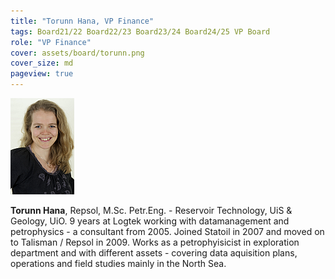 ```yaml
---
title: "Torunn Hana, VP Finance"
tags: Board21/22 Board22/23 Board23/24 Board24/25 VP Board
role: "VP Finance"
cover: assets/board/torunn.png
cover_size: md
pageview: true
---
```

<img class="image image--md shadow center" src="/assets/board/torunn.png"/>


**Torunn Hana**, Repsol, M.Sc. Petr.Eng. - Reservoir Technology,
                UiS & Geology, UiO. 
                <!--more-->
                9 years at Logtek working with datamanagement and petrophysics
                - a consultant from 2005. Joined Statoil in 2007 and moved on to Talisman / Repsol in 2009.
                Works as a petrophyisicist in exploration department and with different assets
                - covering data aquisition plans, operations and field studies mainly in the North
                Sea.